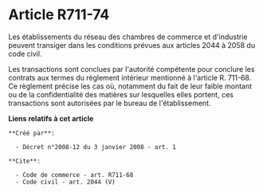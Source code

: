# Article R711-74

Les établissements du réseau des chambres de commerce et d'industrie peuvent transiger dans les conditions prévues aux
articles 2044 à 2058 du code civil. 

Les transactions sont conclues par l'autorité compétente pour conclure les contrats aux termes du règlement intérieur
mentionné à l'article R. 711-68. Ce règlement précise les cas où, notamment du fait de leur faible montant ou de la
confidentialité des matières sur lesquelles elles portent, ces transactions sont autorisées par le bureau de l'établissement.

**Liens relatifs à cet article**

	**Créé par**:

	  - Décret n°2008-12 du 3 janvier 2008 - art. 1

	**Cite**:

	  - Code de commerce - art. R711-68
	  - Code civil - art. 2044 (V)
